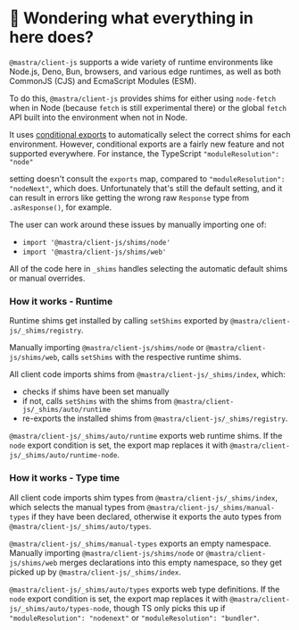 # 👋 Wondering what everything in here does?

`@mastra/client-js` supports a wide variety of runtime environments like Node.js, Deno, Bun, browsers, and various
edge runtimes, as well as both CommonJS (CJS) and EcmaScript Modules (ESM).

To do this, `@mastra/client-js` provides shims for either using `node-fetch` when in Node (because `fetch` is still experimental there) or the global `fetch` API built into the environment when not in Node.

It uses [conditional exports](https://nodejs.org/api/packages.html#conditional-exports) to
automatically select the correct shims for each environment. However, conditional exports are a fairly new
feature and not supported everywhere. For instance, the TypeScript `"moduleResolution": "node"`

setting doesn't consult the `exports` map, compared to `"moduleResolution": "nodeNext"`, which does.
Unfortunately that's still the default setting, and it can result in errors like
getting the wrong raw `Response` type from `.asResponse()`, for example.

The user can work around these issues by manually importing one of:

- `import '@mastra/client-js/shims/node'`
- `import '@mastra/client-js/shims/web'`

All of the code here in `_shims` handles selecting the automatic default shims or manual overrides.

### How it works - Runtime

Runtime shims get installed by calling `setShims` exported by `@mastra/client-js/_shims/registry`.

Manually importing `@mastra/client-js/shims/node` or `@mastra/client-js/shims/web`, calls `setShims` with the respective runtime shims.

All client code imports shims from `@mastra/client-js/_shims/index`, which:

- checks if shims have been set manually
- if not, calls `setShims` with the shims from `@mastra/client-js/_shims/auto/runtime`
- re-exports the installed shims from `@mastra/client-js/_shims/registry`.

`@mastra/client-js/_shims/auto/runtime` exports web runtime shims.
If the `node` export condition is set, the export map replaces it with `@mastra/client-js/_shims/auto/runtime-node`.

### How it works - Type time

All client code imports shim types from `@mastra/client-js/_shims/index`, which selects the manual types from `@mastra/client-js/_shims/manual-types` if they have been declared, otherwise it exports the auto types from `@mastra/client-js/_shims/auto/types`.

`@mastra/client-js/_shims/manual-types` exports an empty namespace.
Manually importing `@mastra/client-js/shims/node` or `@mastra/client-js/shims/web` merges declarations into this empty namespace, so they get picked up by `@mastra/client-js/_shims/index`.

`@mastra/client-js/_shims/auto/types` exports web type definitions.
If the `node` export condition is set, the export map replaces it with `@mastra/client-js/_shims/auto/types-node`, though TS only picks this up if `"moduleResolution": "nodenext"` or `"moduleResolution": "bundler"`.
